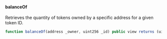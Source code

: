 #### balanceOf

Retrieves the quantity of tokens owned by a specific address for a given token ID.

```js
function balanceOf(address _owner, uint256 _id) public view returns (uint256 balance)
``` 
